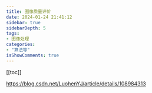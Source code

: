 ```yaml
---
title: 图像质量评价
date: 2024-01-24 21:41:12
sidebar: true
sidebarDepth: 5
tags:
- 图像处理
categories:
- "算法等"
isShowComments: true
---
```


[[toc]]



https://blog.csdn.net/LuohenYJ/article/details/108984313